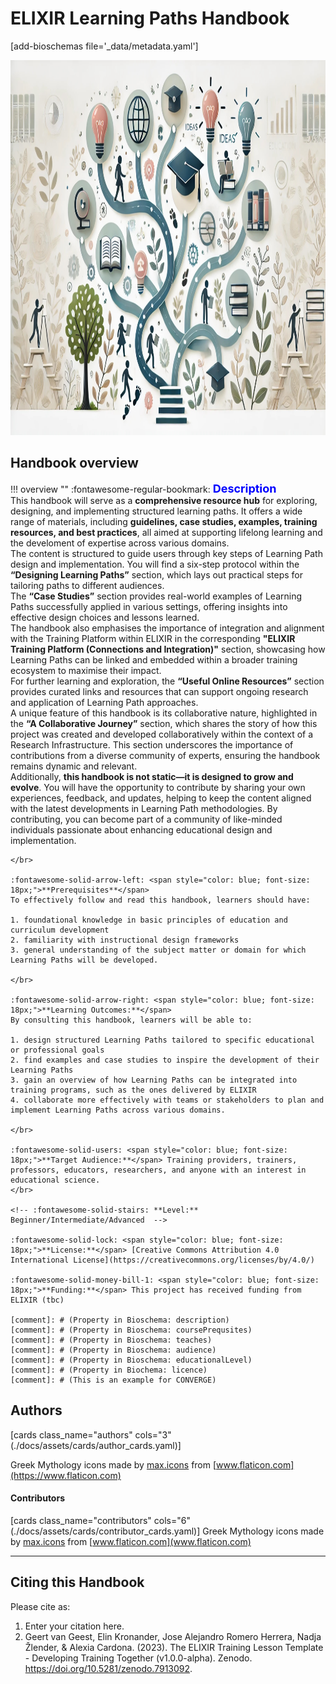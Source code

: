 # ELIXIR Learning Paths Handbook 
[add-bioschemas file='_data/metadata.yaml']

<!-- <div style="background-color: #2FF2F2; padding: 10px; text-align: center;">
  <strong>⚠️ Please note: the content of this Handbook is under development </strong>
</div>
<br>
<br>
-->
<!-- ![LP](./assets/images/cover/image2.jpeg) -->
<div style="text-align: left;">
    <img src="./assets/images/cover/image1.jpeg" alt="LP" width="900" height="600">
</div>

## Handbook overview

!!! overview ""
    :fontawesome-regular-bookmark: <span style="color: blue; font-size: 18px;">**Description**</span>  
    This handbook will serve as a **comprehensive resource hub** for exploring, designing, and implementing structured learning paths. It offers a wide range of materials, including **guidelines, case studies, examples, training resources, and best practices**, all aimed at supporting lifelong learning and the develoment of expertise across various domains.
    <br>
    The content is structured to guide users through key steps of Learning Path design and implementation. You will find a six-step protocol within the **“Designing Learning Paths”** section, which lays out practical steps for tailoring paths to different audiences. 
    <br>
    The **“Case Studies”** section provides real-world examples of Learning Paths successfully applied in various settings, offering insights into effective design choices and lessons learned.
    </br>
    The handbook also emphasises the importance of integration and alignment with the Training Platform within ELIXIR in the corresponding **"ELIXIR Training Platform (Connections and Integration)"** section, showcasing how Learning Paths can be linked and embedded within a broader training ecosystem to maximise their impact. 
    </br>
    For further learning and exploration, the **“Useful Online Resources”** section provides curated links and resources that can support ongoing research and application of Learning Path approaches.
    </br>
    A unique feature of this handbook is its collaborative nature, highlighted in the **“A Collaborative Journey”** section, which shares the story of how this project was created and developed collaboratively within the context of a Research Infrastructure. This section underscores the importance of contributions from a diverse community of experts, ensuring the handbook remains dynamic and relevant.
    </br>
    Additionally, **this handbook is not static—it is designed to grow and evolve**. You will have the opportunity to contribute by sharing your own experiences, feedback, and updates, helping to keep the content aligned with the latest developments in Learning Path methodologies. By contributing, you can become part of a community of like-minded individuals passionate about enhancing educational design and implementation.

    </br>
    
    :fontawesome-solid-arrow-left: <span style="color: blue; font-size: 18px;">**Prerequisites**</span>   
    To effectively follow and read this handbook, learners should have:  
    
    1. foundational knowledge in basic principles of education and curriculum development
    2. familiarity with instructional design frameworks
    3. general understanding of the subject matter or domain for which Learning Paths will be developed.
    
    </br>
    
    :fontawesome-solid-arrow-right: <span style="color: blue; font-size: 18px;">**Learning Outcomes:**</span>  
    By consulting this handbook, learners will be able to:
    
    1. design structured Learning Paths tailored to specific educational or professional goals
    2. find examples and case studies to inspire the development of their Learning Paths
    3. gain an overview of how Learning Paths can be integrated into training programs, such as the ones delivered by ELIXIR
    4. collaborate more effectively with teams or stakeholders to plan and implement Learning Paths across various domains.
    
    </br>
    
    :fontawesome-solid-users: <span style="color: blue; font-size: 18px;">**Target Audience:**</span> Training providers, trainers, professors, educators, researchers, and anyone with an interest in educational science. 
    </br>
    
    <!-- :fontawesome-solid-stairs: **Level:** Beginner/Intermediate/Advanced  -->
    
    :fontawesome-solid-lock: <span style="color: blue; font-size: 18px;">**License:**</span> [Creative Commons Attribution 4.0 International License](https://creativecommons.org/licenses/by/4.0/)
    
    :fontawesome-solid-money-bill-1: <span style="color: blue; font-size: 18px;">**Funding:**</span> This project has received funding from ELIXIR (tbc)   

    [comment]: # (Property in Bioschema: description)
    [comment]: # (Property in Bioschema: coursePrequsites)
    [comment]: # (Property in Bioschema: teaches)
    [comment]: # (Property in Bioschema: audience)
    [comment]: # (Property in Bioschema: educationalLevel)
    [comment]: # (Property in Biochema: licence)
    [comment]: # (This is an example for CONVERGE)

## Authors

[cards class_name="authors" cols="3"(./docs/assets/cards/author_cards.yaml)]

Greek Mythology icons made by [max.icons](https://www.flaticon.com/authors/maxicons) from [www.flaticon.com](https://www.flaticon.com)


#### Contributors

[cards class_name="contributors" cols="6"(./docs/assets/cards/contributor_cards.yaml)]
Greek Mythology icons made by [max.icons](https://www.flaticon.com/authors/maxicons) from [www.flaticon.com](www.flaticon.com)

---
## Citing this Handbook

Please cite as:

  1. Enter your citation here.
  2. Geert van Geest, Elin Kronander, Jose Alejandro Romero Herrera, Nadja Žlender, & Alexia Cardona. (2023). The ELIXIR Training Lesson Template - Developing Training Together (v1.0.0-alpha). Zenodo. https://doi.org/10.5281/zenodo.7913092. 

